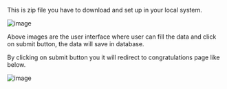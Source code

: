 This is zip file you have to download and set up in your local system.

![image](https://github.com/user-attachments/assets/1c7b3093-cde3-4725-ad59-454937522155)

Above images are the user interface where user can fill the data and click on submit button, the data will save in database.

By clicking on submit button you it will redirect to congratulations page like below.

![image](https://github.com/user-attachments/assets/8d355dce-1b04-4de3-b2c8-2fa5ef3f9543)

